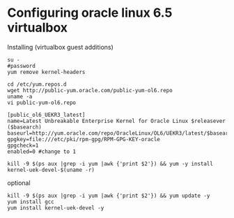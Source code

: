# Configuring oracle linux 6.5 virtualbox

Installing (virtualbox guest additions)

`````
su -
#password
yum remove kernel-headers

cd /etc/yum.repos.d
wget http://public-yum.oracle.com/public-yum-ol6.repo
uname -a
vi public-yum-ol6.repo

[public_ol6_UEKR3_latest]
name=Latest Unbreakable Enterprise Kernel for Oracle Linux $releasever ($basearch)
baseurl=http://yum.oracle.com/repo/OracleLinux/OL6/UEKR3/latest/$basearch/
gpgkey=file:///etc/pki/rpm-gpg/RPM-GPG-KEY-oracle
gpgcheck=1
enabled=0 #change to 1

kill -9 $(ps aux |grep -i yum |awk {'print $2'}) && yum -y install kernel-uek-devel-$(uname -r)
`````


optional
`````
kill -9 $(ps aux |grep -i yum |awk {'print $2'}) && yum update -y
yum install gcc
yum install kernel-uek-devel -y
`````
